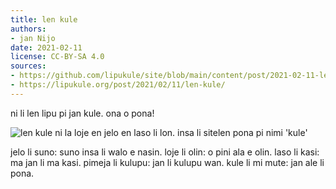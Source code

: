 ```yaml
---
title: len kule
authors:
- jan Nijo
date: 2021-02-11
license: CC-BY-SA 4.0
sources:
- https://github.com/lipukule/site/blob/main/content/post/2021-02-11-lenkule.md
- https://lipukule.org/post/2021/02/11/len-kule/
---
```


ni li len lipu pi jan kule. ona o pona!

![len kule ni la loje en jelo en laso li lon. insa li sitelen pona pi nimi 'kule'](/images/lenkule.jpg)

jelo li suno: suno insa li walo e nasin.
loje li olin: o pini ala e olin.
laso li kasi: ma jan li ma kasi.
pimeja li kulupu: jan li kulupu wan.
kule li mi mute: jan ale li pona.